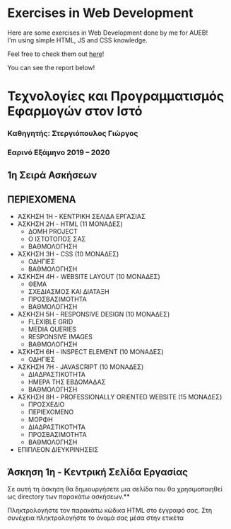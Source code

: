 # Exercises in Web Development
Here are some exercises in Web Development done by me for AUEB!  
I'm using simple HTML, JS and CSS knowledge.  
  
Feel free to check them out [here](https://web-exercise-aueb.web.app/)!

You can see the report below!

# Τεχνολογίες και Προγραμματισμός Εφαρμογών στον Ιστό

### Καθηγητής: Στεργιόπουλος Γιώργος

### Εαρινό Εξάμηνο 2019 – 2020

## 1η Σειρά Ασκήσεων


## ΠΕΡΙΕΧΟΜΕΝΑ

- ΆΣΚΗΣΗ 1Η - ΚΕΝΤΡΙΚΗ ΣΕΛΙΔΑ ΕΡΓΑΣΙΑΣ
- ΆΣΚΗΣΗ 2Η - HTML (11 ΜΟΝΑΔΕΣ)
   - ΔΟΜΗ PROJECT
   - Ο ΙΣΤΟΤΟΠΟΣ ΣΑΣ
   - ΒΑΘΜΟΛΟΓΗΣΗ
- ΆΣΚΗΣΗ 3Η - CSS (10 ΜΟΝΑΔΕΣ)
   - ΟΔΗΓΙΕΣ
   - ΒΑΘΜΟΛΟΓΗΣΗ
- ΆΣΚΗΣΗ 4Η - WEBSITE LAYOUT (10 ΜΟΝΑΔΕΣ)
   - ΘΕΜΑ
   - ΣΧΕΔΙΑΣΜΟΣ ΚΑΙ ΔΙΑΤΑΞΗ
   - ΠΡΟΣΒΑΣΙΜΟΤΗΤΑ
   - ΒΑΘΜΟΛΟΓΗΣΗ
- ΆΣΚΗΣΗ 5Η - RESPONSIVE DESIGN (10 ΜΟΝΑΔΕΣ)
   - FLEXIBLE GRID
   - MEDIA QUERIES
   - RESPONSIVE IMAGES
   - ΒΑΘΜΟΛΟΓΗΣΗ
- ΆΣΚΗΣΗ 6Η - INSPECT ELEMENT (10 ΜΟΝΑΔΕΣ)
   - ΟΔΗΓΙΕΣ
- ΆΣΚΗΣΗ 7Η - JAVASCRIPT (10 ΜΟΝΑΔΕΣ)
   - ΔΙΑΔΡΑΣΤΙΚΟΤΗΤΑ
   - ΗΜΕΡΑ ΤΗΣ ΕΒΔΟΜΑΔΑΣ
   - ΒΑΘΜΟΛΟΓΗΣΗ
- ΆΣΚΗΣΗ 8Η - PROFESSIONALLY ORIENTED WEBSITE (15 ΜΟΝΑΔΕΣ)
   - ΠΡΟΣΧΕΔΙΟ
   - ΠΕΡΙΕΧΟΜΕΝΟ
   - ΜΟΡΦΗ
   - ΔΙΑΔΡΑΣΤΙΚΟΤΗΤΑ
   - ΠΡΟΣΒΑΣΙΜΟΤΗΤΑ
   - ΒΑΘΜΟΛΟΓΗΣΗ
- EΠΙΠΛΕΟΝ ΔΙΕΥΚΡΙΝΗΣΕΙΣ


## Άσκηση 1η - Κεντρική Σελίδα Εργασίας

Σε αυτή τη άσκηση θα δημιουργήσετε μια σελίδα που θα χρησιμοποιηθεί ως directory των παρακάτω ασκήσεων.**

Πληκτρολογήστε τον παρακάτω κώδικα HTML στο έγγραφό σας. Στη συνέχεια πληκτρολογήστε το όνομά
σας μέσα στην ετικέτα <title> και μια σύντομη περιγραφή στην ετικέτα p.

Αποθηκεύστε το έγγραφο με τίτλο “index.html” και προβάλετε τη σελίδα σε ένα φυλλομετρητή ώστε να
βεβαιωθείτε πως εμφανίζεται ορθά.

Τέλος, βεβαιωθείτε ότι κατά την παράδοση της εργασίας έχετε προσθέσει κατάλληλους συνδέσμους
(href) προς τα subdirectories που περιέχουν την εκάστοτε άσκηση.

Μπορείτε να δημιουργήσετε τις σελίδες χρησιμοποιώντας απλό επεξεργαστή κειμένου, όπως το Notepad++,
είτε με ειδικά εργαλεία όπως τα: Sublime Text, Visual Studio Code, ή Brackets.

## Άσκηση 2η - HTML **(11 μονάδες)**

Σκοπός της συγκεκριμένης άσκησης είναι να εξοικειωθείτε με την HTML.

Σε αυτή την άσκηση καλείστε να δημιουργήσετε έναν ιστότοπο σχετικά με εσάς, ο οποίος θα απαρτίζεται από
τρεις (3) σελίδες. Σε αυτή την άσκηση πρέπει να εστιάσετε στην διαδικασία ανάπτυξης περιεχομένου μιας ιστοσε-
λίδας με την χρήση της HTML.

### ΔΟΜΗ PROJECT

Στον τοπικό σας υπολογιστή δημιουργήστε έναν φάκελο με το όνομα “Exercise 2”. Από εδώ και στο εξής τα
αρχεία HTML και οι εικόνες που θα χρησιμοποιήσετε θα αποθηκεύονται σε αυτόν τον φάκελο. Η αρχική σελίδα
της ιστοσελίδας σας θα ονομάζεται “index.html”. Οι υπόλοιπες σελίδες μπορούν να έχουν ονόματα της αρεσκείας
σας, τα οποία πρέπει να είναι αντιπροσωπευτικά του περιεχομένου τους. Υπενθυμίζεται ότι τα ονόματα των φακέλων
και των αρχείων πρέπει να περιορίζονται σε γράμματα, αριθμούς και παύλες, να είναι πεζά και να μην περιέχουν
κενούς χαρακτήρες (spaces).

### Ο ΙΣΤΟΤΟΠΟΣ ΣΑΣ

Θα δημιουργήσετε τρεις (3) σελίδες HTML οι οποίες θα αποτελούν τον πυρήνα αυτής της άσκησης. Πρό-
κειται για αυτοβιογραφική ιστοσελίδα, επομένως μπορείτε να εντάξετε οποιαδήποτε πληροφορία για το εκπαιδευ-
τικό σας υπόβαθρο, ενδιαφέροντα, δεξιότητες ή εμπειρίες σας. Σκοπός αυτής της άσκησης είναι να περιγράψετε το
περιεχόμενο της σελίδας σας, χωρίς να ενδιαφερθείτε για την εμφάνισής της.


Τα υποχρεωτικά στοιχεία που πρέπει να περιλαμβάνονται σε αυτές τις τρεις σελίδες είναι τα ακόλουθα:

- Σημασιολογικά δομικά στοιχεία κειμένου σε κάθε μία επιμέρους σελίδα, συμπεριλαμβανομένων της
    παραγράφου (p) και των κεφαλίδων κειμένου (h1, h2, h3, κ.ο.κ.), χωρίς να περιοριστείτε μόνο σε αυτά.
- Οι σελίδες πρέπει να επικοινωνούν μεταξύ τους με την ύπαρξη relative URLs.
- Τουλάχιστον ένα (1) absolute url σε κάθε επιμέρους σελίδα, το οποίο θα οδηγεί σε κάποια εξωτερική
    ιστοσελίδα.
- Τουλάχιστον μία (1) εικόνα (JPG, PNG, GIF, ή SVG) σε κάθε επιμέρους σελίδα.
- Όλα τα δομικά στοιχεία με την ετικέτα <img> πρέπει να περιλαμβάνουν τις ιδιότητες src, width,
    height και alt, με τις κατάλληλες τιμές.
- **Τουλάχιστον** ένα (1) είδος λίστας (ordered, unordered ή description) σε οποιαδήποτε σελίδα επι-
    θυμείτε.
- Μια (1) φόρμα επικοινωνίας, σε οποιαδήποτε σελίδα επιθυμείτε, με κατάλληλη διαμόρφωση ως προς
    το είδος των στοιχείων που θα εισάγονται. Τα υποβληθέντα στοιχεία πρέπει να λαμβάνονται είτε στον
    προσωπικό είτε στον ιδρυματικό λογαριασμό σας ηλεκτρονικού ταχυδρομείου.
- Σημασιολογικά στοιχεία που αφορούν την δόμηση της ιστοσελίδας σας, συμπεριλαμβανομένων των
    <main>, <header> και <footer>, χωρίς να περιοριστείτε μόνο σε αυτά.


Τέλος, βεβαιωθείτε ότι όλες οι σελίδες που απαρτίζουν το website σας είναι άρτιες, με την χρήση του W3C
Markup Validation.

### Βαθμολόγηση

- Μια νέα ιστοσελίδα τουλάχιστον τριών (3) σελίδων για τον φοιτητή. **( 3 μονάδες)**
- Ο ιστότοπος βρίσκεται στο δικό του subdirecrory που ονομάζεται “Exercise2” και η αρχική σελίδα
    ονομάζεται “index.html”. **(1 μονάδα)**
- Κάθε επιμέρους σελίδα περιλαμβάνει σημασιολογικά δομικά όπως η παράγραφος και οι κεφαλίδες
    κειμένου. **(1 μονάδα)**
- Οι σελίδες συνδέονται μεταξύ τους με relative URL. Κάθε σελίδα περιλαμβάνει ένα absolute URL
    το οποίο οδηγεί σε κάποια εξωτερική ιστοσελίδα. **( 2 μονάδες)**
- Κάθε σελίδα περιλαμβάνει **τουλάχιστον** μια (1) εικόνα σε μορφή JPG, PNG, GIF, ή SVG. Όλα τα
    στοιχεία εικόνας περιλαμβάνουν τις ιδιότητες src, width, height και alt, με τις κατάλληλες τιμές. **(**
    **1 μονάδα)**
- Ύπαρξη **τουλάχιστον** ενός (1) είδους λίστα (ordered, unordered ή description) σε κάποια σελίδα.
    **(1 μονάδα)**
- Ύπαρξη κατάλληλα διαμορφωμένης φόρμας επικοινωνίας, τα στοιχεία της οποίας λαμβάνονται μέσω
    ηλεκτρονικού ταχυδρομείου. **(1 μονάδα)**
- Ύπαρξη σημασιολογικών στοιχείων που αφορούν την δόμηση της ιστοσελίδας, συμπεριλαμβανομέ-
    νων των <main>, <header> και <footer>, χωρίς να υπάρχει περιορισμός μόνο σε αυτά. **(1 μονάδα)**


Επιπλέον μονάδες δύναται να αφαιρεθούν για ακατάλληλα δομημένο HTML κώδικα!

## Άσκηση 3η - CSS **(10 μονάδες)**

Σκοπός της συγκεκριμένης άσκησης είναι να εξοικειωθείτε με τη CSS.

Σε αυτή την άσκηση θα χρησιμοποιήσετε κανόνες CSS για να προσδώσετε στυλ στην κεντρική σελίδα που
δημιουργήσατε στην Άσκηση 1, καθώς και τον ιστότοπο σχετικά με εσάς από την Άσκηση 2.

### Οδηγίες

Η κεντρική σελίδα της Άσκησης 1, πρέπει να πληροί τις παρακάτω απαιτήσεις:

- Ένα internal style sheet (εσωτερικά του <head> τμήματος του εγγράφου σας) με **τουλάχιστον** δυο
    (2) διαφορετικούς κανόνες στυλ, οι οποίοι θα αποτελούνται από selectors και κατάλληλες δηλώσεις.
- Δύο ή **περισσότερους** διαφορετικούς inline κανόνες, ως στυλ συγκεκριμένων HTML στοιχείων.


Ο ιστότοπος της Άσκησης 2, πρέπει να πληροί τις παρακάτω απαιτήσεις:

- Ένα external style sheet (.css έγγραφο) με **τουλάχιστον** έξι (6) διαφορετικούς κανόνες στυλ το οποίο
    θα το συνδέσετε τους με όλες τις σελίδες του ιστοτόπου.
- Κανόνες στυλ που θα καθορίζουν την οικογένεια και το μέγεθος των γραμματοσειρών για τις κεφα-
    λίδες των κείμενων και των παραγράφων σας. Επίσης, πρέπει να συμπεριλάβετε κανόνες με link states,
    συμπεριλαμβανομένων των link, visited, hover και active.
- Μια εικόνα **και** ένα χρώμα φόντου για τις σελίδες σας. Επιπλέον, προσδώστε στυλ σε κάποιες από
    τις πτυχές του box model, όπως το border, το margin ή το padding.
- Δυο (2) ή **περισσότερες** δηλώσεις class attributes στα HTML έγγραφά σας, τα οποία θα χρησιμο-
    ποιήσετε για να δώσετε στυλ μέσω κανόνων CSS.
- **Τουλάχιστον** μια (1) δήλωση id attributes στα HTML έγγραφά σας, την οποία θα χρησιμοποιήσετε
    για να δώσετε στυλ μέσω κανόνων CSS.
- Κατάλληλη χρήση της CSS ιδιότητας float στους κανόνες στυλ σας.


Πέρα των παραπάνω απαιτήσεων, μπορείτε να συμπεριλάβετε επιπλέον κανόνες στυλ ώστε να σχεδιάσετε τις σελίδες
σας όπως θέλετε. Θυμηθείτε να δοκιμάσετε τις σελίδες σας μέσω του φυλλομετρητή.

Τέλος, πρέπει να ελέγξετε τον CSS κώδικά σας χρησιμοποιώντας το CSS Validation Service.

### Βαθμολόγηση

- Η κεντρική σελίδα της Άσκησης 1 περιλαμβάνει ένα internal stylesheets, εσωτερικά του <head>
    τμήματος του εγγράφου, με **τουλάχιστον** δυο (2) διαφορετικούς κανόνες CSS. **(1 μονάδα)**
- Η κεντρική σελίδα της Άσκησης 1 περιλαμβάνει δυο (2) ή περισσότερα inline style rules, δηλω-
    μένα μέσω του style attribute των στοιχείων της HTML. **(1 μονάδα)**


- Ένα κεντρικό external stylesheets (.css έγγραφο) με **τουλάχιστον** έξι (6) διαφορετικούς κανόνες
    CSS, το οποίο συνδέεται με όλες τις σελίδες της Άσκησης 2. **( 3 μονάδες)**
- Κανόνες στυλ που καθορίζουν της οικογένεια και το μέγεθος των γραμματοσειρών των παραγρά-
    φων και των κεφαλίδων κειμένου. Επιπλέον, συμπεριλαμβάνονται κανόνες με link states. **(1 μονάδα)**
- Δήλωση μια εικόνας **και** ενός χρώματος φόντου περιλαμβάνεται στις σελίδες. Επιπλέον, έχει δοθεί
    στυλ σε κάποιες από τις πτυχές του box model, όπως το border, το margin ή το padding. **(1 μονάδα)**
- Δήλωση δυο (2) ή **περισσότερων** class attributes στα HTML έγγραφά σας, τα οποία χρησιμοποι-
    ούνται για να δοθεί στυλ μέσω κανόνων CSS. **(1 μονάδα)**
- Δήλωση **τουλάχιστον** ενός (1) id attribute στα HTML έγγραφα, η οποία χρησιμοποιείται για να
    δοθεί στυλ μέσω κανόνων CSS. **(1 μονάδα)**
- Κατάλληλη χρήση της CSS ιδιότητας float στους κανόνες στυλ. **(1 μονάδα)**


Επιπλέον μονάδες δύναται να αφαιρεθούν για ακατάλληλα δομημένο HTML & CSS κώδικα!

## Άσκηση 4η - Website Layout **(10 μονάδες)**

Σκοπός της συγκεκριμένης άσκησης είναι να εξοικειωθείτε με τη διάταξη ενός ιστοτόπου.

Σε αυτή την άσκηση θα σχεδιάσετε μια νέα ιστοσελίδα σχετικά με ένα ακαδημαϊκό θέμα που σας ενδιαφέρει.

### Θέμα

Γράψτε ένα πρωτότυπο κείμενο έκτασης τουλάχιστον 400 λέξεων, το οποίο θα αποτελεί το κυρίως περιεχό-
μενο του νέου ιστοτόπου σας. Σε αντίθεση με την Άσκηση 2 όπου ο ιστότοπος αφορούσε εσάς, ο συγκεκριμένος
πρέπει να αφορά ένα θέμα ακαδημαϊκού ενδιαφέροντος, που σχετίζεται με τον κύριο, δευτερεύοντα ή άλλο τομέα
εξειδίκευσής σας. Προσπαθήστε να μην είστε πολύς ευρύς. Όσο πιο συγκεκριμένο είναι το θέμα, τόσο το καλύτερο.
Πιθανά παραδείγματα περιλαμβάνουν μια ιστορική φιγούρα, μια κουλτούρα την οποία γνωρίζετε, ένα βιβλίο ή μια
ταινία από την οποία επηρεαστήκατε, ή έναν τομέα στον οποίο είστε εξειδικευμένοι. Είστε ευπρόσδεκτοι να εργα-
στείτε με κείμενο που έχετε ήδη γράψει, αλλά θα πρέπει να είναι δικό σας και να έχει έκταση τουλάχιστον 300
λέξεις.

### Σχεδιασμός και Διάταξη

Επιτρέψτε στο περιεχόμενο του ιστοτόπου σας να καθοδηγήσει τις αποφάσεις που κάνετε σχετικά με το σχε-
διασμό και τη διάταξή του. Ο ιστότοπός σας πρέπει να περιλαμβάνει τουλάχιστον τρεις (3) σελίδες με διάταξη
πολλαπλών στηλών σε κάθε σελίδα. Συμπεριλάβετε σωστά μορφοποιημένες εικόνες και κατάλληλα επισημασμένο
(marked up) κείμενο. Ορίστε τμήματα (sections) περιεχομένου με κατάλληλα σημασιολογικά HTML elements.
Δημιουργήστε ένα εξωτερικό αρχείο με κανόνες στυλ για όλες τις σελίδες του ιστοτόπου σας. Προσθέστε μια **νέα**
γραμματοσειρά μέσω του CSS κανόνα @font-face.

Χρησιμοποιήστε το CSS Flexible Box Layout Module (Flexbox) για την τοποθέτηση στοιχείων κατά μήκος
ενός άξονα, όπως γραμμές μενού, παραγράφους κειμένου ή εικόνες. Επιπλέον, χρησιμοποιήστε το CSS Grid
Layout Module για τη συνολική δομή των σελίδων σας. Μπορείτε να χρησιμοποιήσετε την ίδια γενική διάταξη σε
όλες τις επιμέρους σελίδες του ιστοτόπου σας, **χωρίς** αυτό να είναι απαραίτητο!

### Προσβασιμότητα

Είναι σημαντικό να έχετε κατά νου ότι οι άνθρωποι πλοηγούνται στο διαδίκτυο με πολλούς διαφορετικούς
τρόπους. Δημιουργήστε τις σελίδες σας με τρόπο που δημιουργεί όσο το δυνατόν λιγότερα εμπόδια σε όσους
προσπελάσουν την ιστοσελίδα σας, ανεξάρτητα από την ικανότητα των χρηστών ή τη συσκευή που χρησιμοποιούν
για να πλοηγηθούν στο διαδίκτυο. Ένας τρόπος για να ελέγξετε την προσβασιμότητα του ιστοτόπου σας είναι μέσω
του εργαλείου που παρέχει ο φυλλομετρητής σας (Chrome, Firefox). Ένας άλλος τρόπος να ελεγχθεί η προσβα-
σιμότητα μιας ιστοσελίδας είναι μέσω της βιβλιοθήκης Axe, η οποία μπορεί να εγκατασταθεί ως πρόσθετο στο
φυλλομετρητή. Αυτά τα εργαλεία δεν καλύπτουν απαραιτήτως όλα τα θέματα προσβασιμότητας, αλλά τουλάχιστον
εξασφαλίζουν πως ο ιστότοπός σας δεν περιέχει σοβαρά ζητήματα. Εάν συμβαίνει, προσπαθήστε να τα επιλύσετε
προτού υποβάλλετε στην εργασία σας.


### Βαθμολόγηση

- Πρωτότυπο κείμενο τουλάχιστον 400 λέξεων για ένα εξειδικευμένο θέμα. **(1 μονάδα)**
- Νέος ιστότοπος στο δικό του subdirectory, ο οποίος αποτελείται από: **τουλάχιστον** τρεις (3) σελίδες
    με σωστά μορφοποιημένες εικόνες, κατάλληλο marked up κείμενο, και κατάλληλα τμήματα σημα-
    σιολογικά διαχωρισμένα. **(3 μονάδες)**
- Εξωτερικό stylesheet για όλες τις σελίδες του ιστοτόπου. Κάθε σελίδα πρέπει να διάταξη δυο (2) ή
    περισσότερων στηλών κειμένου ή/και εικόνων. **(1 μονάδα)**
- Χρήση του CSS Flexbox για τη διάταξη των αντικειμένων κατά μήκος ενός άξονα. **(2 μονάδες)**
- Χρήση του CSS Grid για τη συνολική δομή των σελίδων. **(2 μονάδες)**
- Ενσωμάτωση γραμματοσειράς στον ιστότοπο μέσω του CSS κανόνα @font-face. **(1 μονάδα)**

Επιπλέον μονάδες δύναται να αφαιρεθούν για ακατάλληλα δομημένο HTML & CSS κώδικα!

## Άσκηση 5η - Responsive Design **(10 μονάδες)**

Σκοπός της συγκεκριμένης άσκησης είναι να εξοικειωθείτε με το responsive design.

Σε αυτήν την άσκηση θα επεκτείνετε τον ιστότοπο της Άσκησης 4 ώστε να είναι responsive ανάλογα με τη
συσκευή που χρησιμοποιούν οι χρήστες για να πλοηγηθούν στο διαδίκτυο. Χρησιμοποιώντας το flexible grid, τα
media queries και responsive images, μπορείτε σχεδιάσετε τον ιστότοπό σας για διάφορες οθόνες συσκευών.

### FLEXIBLE GRID

Τα flexible grids (γνωστά και ως “fluid layouts”) αποτελούν το κεντρικό στοιχείο στο responsive design. Σε
αντίθεση με τη διάταξη σταθερού πλάτους, στο fluid layout τόσο η περιοχή της σελίδας, όσο και το grid αυτής
αναπροσαρμόζεται αναλογικά για να γεμίσει το διαθέσιμο πλάτος της οθόνης. Το CSS Grid παρέχει τις μονάδες
μέτρησης fr και minmax() για να το επιτύχει. Τιμές σε μορφή ποσοστού μπορούν επίσης να χρησιμοποιηθούν
ώστε τα στοιχεία να αναπροσαρμόζονται κατάλληλα σε διαφορετικά μεγέθη οθονών.

Τροποποιήστε κατάλληλα τον ιστότοπο που δημιουργήσατε στην Άσκηση 4 ώστε να χρησιμοποιήσετε το
flexible grid. Αποφύγετε να τροποποιήσετε στοιχεία της σελίδας με σταθερά πλάτη. Ξεκινήστε με διάταξη μονής
στήλης, βελτιστοποιημένη για κινητά και κατάλληλη για προβολή σε μικρότερες οθόνες. Το κυρίως περιεχόμενο,
η διάταξη και το site map πρέπει να είναι συνεπή με την αρχική εκδοχή του ιστοτόπου σας. Προσαρμογές, ωστόσο,
ενθαρρύνονται ώστε να γίνει η διάταξη responsive.

### MEDIA QUERIES

Στη συνέχεια, θα ενσωματώσετε ένα ή περισσότερα media queries στον κώδικά σας μέσω του κανόνα
@media. Αυτό θα σας επιτρέψει να ορίσετε “breakpoints” στη διάταξη. Τα media queries μπορούν να αξιολογή-
σουν το πλάτος του προγράμματος περιήγησης ενός χρήστη και να χρησιμοποιήσουν αυτές τις πληροφορίες για
να προσδιορίσουν ποιο στυλ θα χρησιμοποιηθεί για την εμφάνιση της σελίδας. Για παράδειγμα, μια διάταξη τριών
(3) στηλών θα μπορούσε να χρησιμοποιηθεί για την προβολή σε επιτραπέζιους υπολογιστές, μια διάταξη σε δυο
(2) στήλες για tablets, και διάταξη μιας (1) στήλης για smartphones.

Δεδομένου ότι θα βελτιστοποιήσετε τη διάταξή σας για διαφορετικά μεγέθη οθονών, πρέπει να ορίσετε αρχικά
το παράθυρο προβολής σε όλες τις σελίδες στη μοναδιαία κλίμακα, για να αποτρέψετε τα smartphone κι άλλες
συσκευές να κάνουν scale down τις σελίδες σας.

Εφόσον τροποποιήσετε τον ιστότοπό σας ώστε να ξεκινά με διάταξη μονής στήλης βελτιστοποιημένη για
κινητά, μπορείτε να χρησιμοποιήσετε τα media queries ώστε να επεκτείνετε τη διάταξή σας σε πολλαπλές στήλες
για καλύψετε ευρύτερο εύρος οθονών. Η διάταξη για επιτραπέζιους υπολογιστές πρέπει να περιλαμβάνει δυο (2) ή
περισσότερες στήλες χρησιμοποιώντας τα CSS flex ή grid layout modules. Δομήστε τον κώδικα HTML σε κατάλ-
ληλες ενότητες για να επανατοποθετήσετε τις στήλες ανάλογα με την κάθε περίπτωση.

### RESPONSIVE IMAGES

Η διαδικασία για να κάνετε responsive τις εικόνες σας είναι αρκετά απλή. Χρησιμοποιήστε έναν από τους
ακόλουθους κανόνες στυλ για να δηλώσετε ότι θα αλλάζει η κλίμακα των εικόνων ώστε να γεμίζουν όλο το μέγεθος
του container που τις περιέχει.


Η ανάλυση των οθονών διαφέρει μεταξύ των συσκευών. Για να βελτιστοποιήσετε τις εικόνες σας σε οθόνες με
υψηλότερες αναλύσεις, μπορείτε να προσφέρετε εναλλακτικές εικόνες. Για το σκοπό αυτό, μπορείτε να έχετε δυο
(2) εκδοχές των εικόνων του ιστοτόπου σας: μια (1) σε κανονικό μέγεθος και μια (1) σε μεγαλύτερες διαστάσεις.
Αντί να μεγεθύνετε μια μικρότερη εικόνα (το οποίο θα μείωνε την ποιότητά της), η βέλτιστη πρακτική είναι να
έχετε διαφορετικές εκδοχές των εικόνων. Στη συνέχεια, χρησιμοποιήστε τις ιδιότητες src και srcset του στοιχείου
<img> της HTML, για να αλλάζετε την εικόνα ανάλογα με το μέγεθος της οθόνης του φυλλομετρητή.


Συμβουλευτείτε τα developer tools του φυλλομετρητή σας προκειμένου να πειραματιστείτε και να δείτε το αποτέλεσμά σας σε
διάφορες αναλύσεις οθόνης.

### Βαθμολόγηση

- Μια εντελώς αναθεωρημένη εκδοχή του προηγούμενου ιστοτόπου, βελτιστοποιημένη για κινητές συ-
    σκευές. **(3 μονάδες)**
- Χρήση των μονάδων μέτρησης fr, minmax() και/ή percentage για όλα τα CSS widths. **( 1 μονάδα)**
- Ορισμός του viewport σε όλες τις σελίδες, ενώ στη CSS περιλαμβάνεται **τουλάχιστον** ένα (1) media query
    με breakpoint για να βελτιστοποιείται η διάταξη σε διαφορετικά μεγέθη οθονών, όπως smartphones και
    desktops. **(3 μονάδες)**
- Η διάταξη για επιτραπέζιους υπολογιστές περιλαμβάνει δυο (2) ή περισσότερες στήλες χρησιμοποιώντας
    τα CSS flex ή grid layout modules. **( 1 μονάδα)**
- Οι εικόνες είναι responsive με εκδοχές υψηλότερης ανάλυσης, οι οποίες ενσωματώνονται με το γνώρισμα
    srcset της HTML. **( 2 μονάδες)**


## Άσκηση 6η - Inspect Element **(10 μονάδες)**

Σκοπός της συγκεκριμένης άσκησης είναι να εξοικειωθείτε με το Firebug του Firefox και τα Developer Tools του Chrome.

### Οδηγίες

Χρησιμοποιείστε είτε το Firebug είτε τα Developer Tools για να πειραματιστείτε σε μια ήδη υπάρχουσα ιστοσελίδα της αρεσκείας σας.

- Δοκιμάστε να αλλοιώστε το styling (πχ padding, margin, κλπ) καθώς και το περιεχόμενό της, μέσω
    του Inspect Element.
- Κρατήστε στιγμιότυπα των αλλαγών σας, προκειμένου να φτιάξετε μια δομημένη αναφορά, επεξη-
    γώντας επαρκώς τις τροποποιήσεις σας και το αποτέλεσμα αυτών.

Ζητούμενο είναι να δείξετε τουλάχιστον πέντε (5) διακριτές εκδοχές των πειραματισμών σας!
( 2 μονάδες ανά εκδοχή)


## Άσκηση 7η - JavaScript **(10 μονάδες)**

Σκοπός της συγκεκριμένης άσκησης είναι να εξοικειωθείτε με τη JavaScript.

Σε αυτή την εργασία θα επεκτείνετε τον ιστότοπο της Άσκησης 5 προσθέτοντας λειτουργικότητα μέσω της
JavaScript.

### Διαδραστικότητα

Δημιουργήστε μια νέα εκδοχή του ιστοτόπου σας από την Άσκηση 5. Κάντε οποιεσδήποτε αναθεωρήσεις και
βελτιώσεις κρίνετε απαραίτητες, καθώς πλέον γνωρίζετε περισσότερα για το σχεδιασμό ιστοσελίδων. Χρησιμο-
ποιώντας τη JavaScript, προσθέστε λειτουργικότητα στις σελίδες σας.

Η JavaScript πρέπει να δηλωθεί εξωτερικά σε ένα “.js” έγγραφο. Συμπεριλάβετε **τουλάχιστον** δυο (2) DOM
queries για να τροποποιήσετε στοιχεία της σελίδας σας. Για να κάνετε τον ιστότοπό σας πιο διαδραστικό, γράψτε
**τουλάχιστον** δυο (2) JavaScript functions οι οποίες θα ενεργοποιούνται ως απάντηση σε DOM events. Μέσω μιας
από αυτές τις functions πρέπει να ενημερώνεται το περιεχόμενο της σελίδας, όπως το κείμενο ή τις εικόνες, ενώ
μέσω άλλης πρέπει να αλλάζει μια CSS property.

### Ημέρα της εβδομάδας

Εκτός από τη συμπεριφορά που περιεγράφηκε παραπάνω, χρησιμοποιήστε το αντικείμενο Date της JavaS-
cript για να ενημερώσετε κάποια πτυχή της σελίδας σας, ανάλογα με την ημέρα της εβδομάδας. Για παράδειγμα,
θα μπορούσε να εμφανίζεται διαφορετική εικόνα ή/και κείμενο, να εφαρμοστεί διαφορετικός κανόνας στυλ κ.ο.κ.
Αυτό θα πρέπει να γίνεται για κάθε μια από τις επτά (7) ημέρες της εβδομάδας. Για το σκοπό αυτό, θα χρειαστεί
να γράψετε μια (1) ή περισσότερες δομές επιλογής, όπως if και else if.

### Βαθμολόγηση

- Αναθεωρημένη εκδοχή του προηγούμενου ιστοτόπου με λειτουργικότητα JavaScript, εφαρμοσμένη
    εξωτερικά σ’ ένα έγγραφο “.js”. **(2 μονάδες)**
- **Τουλάχιστον** δυο (2) DOM queries. **(1 μονάδα)**
- **Τουλάχιστον** δυο (2) functions που ενεργοποιούνται από DOM events. **(2 μονάδες)**
- Μια από τις functions πρέπει να ενημερώνει το περιεχόμενο της σελίδας, και μια διαφορετική func-
    tion πρέπει να αλλάζει μια CSS property. **(2 μονάδες)**
- Χρήση του αντικειμένου Data της JavaScript για την αναγνώριση της ημέρας της εβδομάδας. **(**
    **μονάδα)**
- Μια δομή επιλογή σε JavaScript για την τροποποίηση μιας ιστοσελίδας με διαφορετικό τρόπο για
    κάθε ημέρα της εβδομάδας. **(1 μονάδα)**
- **BONUS** : Χρήση nested function για να δημιουργήσετε ένα closure γύρω από το αντικείμενο Date.
    **(1 μονάδα)**


Επιπλέον μονάδες δύναται να αφαιρεθούν για ακατάλληλα δομημένο HTML, CSS & JavaScript κώδικα!

## Άσκηση 8η - Professionally Oriented Website **(15 μονάδες)**


Σκοπός της συγκεκριμένης άσκησης είναι να εξοικειωθείτε τη δημιουργία ενός επαγγελματικού ιστοτόπου.

Σε αυτή την εργασία θα συνθέσετε τις γνώσεις σας στο web design, σ’ ένα νέο, επαγγελματικό ιστότοπο.
Πιθανά θέματα περιλαμβάνουν ένα portfolio, ένα κοινωνικό θέμα, ένα εκτεταμένο βιογραφικό σημείωμα, κλπ.

### Προσχέδιο

Μόλις αποφασίσετε το θέμα του επαγγελματικού σας ιστοτόπου, γράψτε μια παράγραφο με τουλάχιστον 100
λέξεις που θα περιγράφει το θέμα σας, καθώς επίσης και το πως θα παρουσιαστεί το περιεχόμενό σας στον ιστό.

Στη συνέχεια, χρησιμοποιώντας μολύβι και χαρτί δημιουργήστε μια διάταξη σελίδας που αντιπροσωπεύει το
προσχέδιο του ιστοτόπου σας. Αυτή είναι μια ευκαιρία να λάβετε σχεδιαστικές αποφάσεις προτού τις εφαρμόσετε
με τη μορφή κώδικα. Η διάταξη πρέπει να περιλαμβάνει κείμενο, εικόνες και μενού πλοήγησης. Δεν χρειάζεται να
ανησυχείτε για το ίδιο το περιεχόμενο σε αυτό το στάδιο. Αντιθέτως, εστιάστε στη διάταξη των στοιχείων που
συνθέτουν τις σελίδες σας. Μπορείτε να χρησιμοποιήσετε την ίδια γενική διάταξη σε όλες τις σελίδες του ιστοτόπου
σας. Εάν επιλέξετε να διαφοροποιήσετε τη διάταξη σε ορισμένες από τις σελίδες, δημιουργήστε ένα ξεχωριστό
προσχέδιο για την κάθε μια. Όταν ολοκληρώσετε το χειροποίητο προσχέδιό σας, τραβήξτε μια φωτογραφία ή
σαρώστε το για να έχετε μια ψηφιακή εικόνα της δουλειάς σας. Μπορείτε να χρησιμοποιήσετε και ηλεκτρονικά
εργαλεία για τη δημιουργία του προσχεδίου σας, χωρίς αυτό να είναι απαραίτητο.  
Δείτε τα προσχέδια [εδώ](https://web-exercise-aueb.web.app/Exercise8/mockups.html)!

### Περιεχόμενο

Ξεκινήστε να κατασκευάζετε τον ιστότοπό σας δημιουργώντας έναν νέο directory για να αρχεία του. Χρησι-
μοποιώντας το προσχέδιο ως οδηγό, γράψτε τον κώδικά του ιστοτόπου σας χωρίζοντάς τον σε σημασιολογικές
ενότητες μέσω της HTML. Ο ιστότοπός σας πρέπει να αποτελείται κυρίως πρωτότυπο περιερχόμενο. Εάν επιθυ-
μείτε να χρησιμοποιήσετε εικόνες ή κείμενο από άλλες πηγές, καλό είναι να το κάνετε μέσω ιστοτόπων όπως το
Pixabay, το Unsplash κλπ., λόγω πνευματικών δικαιωμάτων.

- Πρέπει να υπάρχουν σημασιολογικά στοιχεία κειμένου σε κάθε σελίδα, συμπεριλαμβανομένων, με-
    ταξύ άλλων, τις παραγράφους (p) και τις κεφαλίδες κειμένου (<h1 >, <h2 > κλπ.).
- Πρέπει να υπάρχουν στοιχεία σημασιολογικών ενοτήτων σε κάθε σελίδα, συμπεριλαμβανομένων,
    ενδεικτικά, <main>, <header> και <footer>.
- Οι σελίδες πρέπει να συνδέονται μεταξύ τους με “relative” URL. Σελίδες με μεγάλη έκταση σε «μή-
    κος», πρέπει να περιλαμβάνουν anchor links προς την ίδια σελίδα.
- Κάθε σελίδα πρέπει να περιλαμβάνει σωστά διαμορφωμένες JPG, PNG, GIF, ή SVG εικόνες.
- Όλα τα <img> στοιχεία πρέπει να περιλαμβάνουν τις ιδιότητες src, width, height και alt με τις
    κατάλληλες τιμές.
- Εκδοχές εικόνων σε υψηλότερη ανάλυση πρέπει να προσφέρονται συνδυαστικά με τις κανονικές,
    χρησιμοποιώντας την ιδιότητα srcset.
- Τουλάχιστον μια σελίδα πρέπει να περιλαμβάνει μορφοποιημένο ήχο ή βίντεο με χρήση του HTML
    στοιχείου <audio> ή <video>. Το αρχείο πολυμέσων πρέπει να είναι 10MB ή λιγότερο, οπότε
    επεξεργαστείτε και συμπιέστε το αναλόγως.


Δώστε ιδιαίτερη προσοχή στις ετικέτες HTML καθώς γράφετε τον κώδικά σας. Ελέγξετε τον κώδικά σας
μέσω του W3C Markup Validation Service.

### Μορφή

Δημιουργήστε ένα external stylesheet και συνδέστε το με όλες τις HTML σελίδες σας. Γράψτε κώδικα μέσω
της CSS ώστε ο ιστότοπός σας να έχει responsive layout.

- Οι κανόνες στυλ πρέπει να καθορίζουν την οικογένεια και το μέγεθος των γραμματοσειρών τόσο των
    παραγράφων, όσο και των κεφαλίδων κειμένου. Επίσης, πρέπει να συμπεριλάβετε κανόνες με link
    states, συμπεριλαμβανομένων των link, visited, hover και active.
- Προσθέστε γραμματοσειρά στις σελίδες σας μέσω του CSS κανόνα @font-face.
- Χρησιμοποιήστε το CSS Flexible Box Layout Module (Flexbox) για την τοποθέτηση στοιχείων
    κατά μήκος ενός άξονα ή/και το CSS Grid Layout Module για τη συνολική δομή της σελίδας.
- Το viewport πρέπει να οριστεί σε όλες τις HTML σελίδες, ενώ ο CSS κώδικάς σας πρέπει να περι-
    λαμβάνει **τουλάχιστον** ένα (1) @media query με breakpoint ώστε να βελτιστοποιείται η διάταξη σε
    διαφορετικά πλάτη οθονών.
- Η διάταξη για οθόνες κινητών πρέπει να περιορίζεται σε μια (1) στήλη, ενώ για επιτραπέζιους υπο-
    λογιστές πρέπει να περιλαμβάνει δυο (2) ή περισσότερες στήλες.
- Αφήστε το περιεχόμενο του ιστοτόπου σας να καθοδηγήσει τις σχεδιαστικές αποφάσεις που θα λά-
    βετε.

### Διαδραστικότητα


Χρησιμοποιήστε τη JavaScript για να κάνετε πιο διαδραστικό τον ιστότοπό σας.

- Το script σας πρέπει να περιλαμβάνει **τουλάχιστον** δυο (2) DOM queries.
- Πρέπει να υπάρχει **τουλάχιστον** μια (1) function η οποία θα ενεργοποιείται μέσω ενός DOM event.
- Οι functions πρέπει να ενημερώνουν το περιεχόμενο της σελίδας και/ή να αλλάζουν τις ιδιότητες
    της CSS.

Η JavaScript πρέπει να γραφτεί σε εξωτερικό “.js” έγγραφο.

### Προσβασιμότητα

Είναι σημαντικό να έχετε κατά νου ότι οι άνθρωποι πλοηγούνται στο διαδίκτυο με πολλούς διαφορετικούς
τρόπους. Δημιουργήστε τις σελίδες σας με τρόπο που δημιουργεί όσο το δυνατόν λιγότερα εμπόδια σε όσους
προσπελάσουν την ιστοσελίδα σας, ανεξάρτητα από την ικανότητα των χρηστών ή τη συσκευή που χρησιμοποιούν
για να πλοηγηθούν στο διαδίκτυο. Ένας τρόπος για να ελέγξετε την προσβασιμότητα του ιστοτόπου σας είναι μέσω
του εργαλείου που παρέχει ο φυλλομετρητής σας (Chrome, Firefox). Ένας άλλος τρόπος να ελεγχθεί η προσβα-
σιμότητα μιας ιστοσελίδας είναι μέσω της βιβλιοθήκης Axe, η οποία μπορεί να εγκατασταθεί ως πρόσθετο στο
φυλλομετρητή. Αυτά τα εργαλεία δεν καλύπτουν απαραιτήτως όλα τα θέματα προσβασιμότητας, αλλά τουλάχιστον
εξασφαλίζουν πως ο ιστότοπός σας δεν περιέχει σοβαρά ζητήματα. Εάν συμβαίνει, προσπαθήστε να τα επιλύσετε
προτού υποβάλλετε στην εργασία σας.


### Βαθμολόγηση

Προσχέδιο

- Παράγραφος με τουλάχιστον 100 λέξεις που περιγράφουν έναν επαγγελματικό ιστότοπο. **(1 μονάδα)**
- Προσχέδιο της διάταξης του ιστοτόπου. **(1 μονάδα)**

Περιεχόμενο

- Σημασιολογικά στοιχεία κειμένου σε κάθε σελίδα. **(0.5 μονάδα)**
- Ύπαρξη σημασιολογικών στοιχείων σε κάθε σελίδα. **(1 μονάδα)**
- Σύνδεση σελίδων μεταξύ τους με “relative” URL. Σελίδες με μεγάλη έκταση σε «μήκος», περιλαμ-
    βάνουν anchor links προς την ίδια σελίδα. **(1 μονάδα)**
- Κάθε σελίδα περιλαμβάνει σωστά διαμορφωμένες JPG, PNG, GIF, ή SVG εικόνες. Όλα τα <img>
    στοιχεία περιλαμβάνουν τις ιδιότητες src, width, height και alt με τις κατάλληλες τιμές. **(1 μονάδα)**
- Παροχή εικόνων σε υψηλότερη ανάλυση συνδυαστικά με τις κανονικές, χρησιμοποιώντας την ιδιό-
    τητα srcset. **(0.5 μονάδα)**
- Χρήση ήχου ή βίντεο κατάλληλα μορφοποιημένα για το διαδίκτυο, χρησιμοποιώντας τα στοιχεία
    της HTML <audio> και <video>. **(1 μονάδα)**

Μορφή

- Κανόνες στυλ που καθορίζουν της οικογένεια και το μέγεθος των γραμματοσειρών των παραγράφων
    και των κεφαλίδων κειμένου. Επιπλέον, συμπεριλαμβάνονται κανόνες με link states. **(1 μονάδα)**
- Ενσωμάτωση γραμματοσειράς μέσω του CSS κανόνα @font-face. **(0.5 μονάδα)**
- Χρήση του CSS Flexible Box Layout Module (Flexbox) για την τοποθέτηση στοιχείων κατά μήκος
    ενός άξονα ή/και το CSS Grid Layout Module για τη συνολική δομή της σελίδας. **(1.5 μονάδες)**
- Ορισμός του viewport σε όλες τις HTML σελίδες, ενώ ο CSS κώδικας περιλαμβάνει τουλάχιστον
    ένα (1) @media query με breakpoint ώστε να βελτιστοποιείται η διάταξη σε διαφορετικά πλάτη
    οθονών. **(1 μονάδα)**
- Η διάταξη για οθόνες κινητών περιορίζεται σε μια (1) στήλη, ενώ για επιτραπέζιους υπολογιστές
    περιλαμβάνει δυο (2) ή περισσότερες στήλες. **(1 μονάδα)**

Διαδραστικότητα

- Το script περιλαμβάνει **τουλάχιστον** δυο (2) DOM queries. **(0.5 μονάδα)**
- Υπάρχει **τουλάχιστον** μια (1) function η οποία ενεργοποιείται μέσω ενός DOM event. **(1.5 μονά-**
    **δες)**
- Οι functions ενημερώνουν το περιεχόμενο της σελίδας και/ή να αλλάζουν τις ιδιότητες της CSS. **(**
    **μονάδα)**


Επιπλέον μονάδες δύναται να αφαιρεθούν για ακατάλληλα δομημένο HTML, CSS & JavaScript κώδικα!


## EΠΙΠΛΕΟΝ ΔΙΕΥΚΡΙΝΗΣΕΙΣ


 Σε κάθε άσκηση πρέπει να διαχωρίζετε το περιεχόμενο της ιστοσελίδας σας με κατάλληλα tags.
 Για κάθε άσκηση πρέπει να δημιουργείτε ξεχωριστό(α) αρχείο(α).
 Η κεντρική σελίδα κάθε άσκησης πρέπει να ονομάζεται “index.html”.
 Για την ορθή δομή του html αρχείου σας, πρέπει να προβείτε σε έλεγχο μέσω του W3C Validator προκειμένου να διορθώσετε τυχόν αστοχίες.
 Για την ορθή δομή του CSS αρχείου σας, πρέπει να προβείτε σε έλεγχο μέσω του Jigsaw W3C Validator προκειμένου να διορθώσετε τυχόν αστοχίες.
 Βεβαιωθείτε ότι κατά την παράδοση της εργασίας έχετε προσθέσει στο “index.html” της Άσκησης 1 κατάλληλους συνδέσμους (href) προς στα subdirectories που περιέχουν την εκάστοτε άσκηση!
